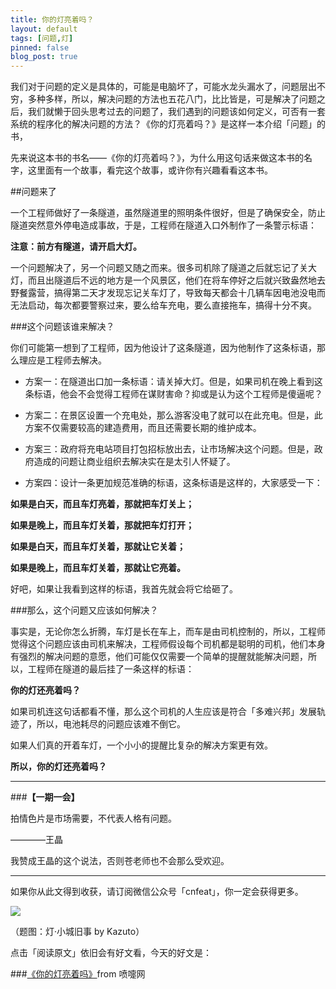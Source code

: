 ```yaml
---
title: 你的灯亮着吗？
layout: default
tags: [问题,灯]
pinned: false
blog_post: true
---
```



我们对于问题的定义是具体的，可能是电脑坏了，可能水龙头漏水了，问题层出不穷，多种多样，所以，解决问题的方法也五花八门，比比皆是，可是解决了问题之后，我们就懒于回头思考过去的问题了，我们遇到的问题该如何定义，可否有一套系统的程序化的解决问题的方法？《你的灯亮着吗？》是这样一本介绍「问题」的书，

先来说这本书的书名——《你的灯亮着吗？》，为什么用这句话来做这本书的名字，这里面有一个故事，看完这个故事，或许你有兴趣看看这本书。

##问题来了

一个工程师做好了一条隧道，虽然隧道里的照明条件很好，但是了确保安全，防止隧道突然意外停电造成事故，于是，工程师在隧道入口外制作了一条警示标语：

**注意：前方有隧道，请开启大灯。**

一个问题解决了，另一个问题又随之而来。很多司机除了隧道之后就忘记了关大灯，而且出隧道后不远的地方是一个风景区，他们在将车停好之后就兴致盎然地去野餐露营，搞得第二天才发现忘记关车灯了，导致每天都会十几辆车因电池没电而无法启动，每次都要警察过来，要么给车充电，要么直接拖车，搞得十分不爽。

###这个问题该谁来解决？

你们可能第一想到了工程师，因为他设计了这条隧道，因为他制作了这条标语，那么理应是工程师去解决。

- 方案一：在隧道出口加一条标语：请关掉大灯。但是，如果司机在晚上看到这条标语，他会不会觉得工程师在谋财害命？抑或是认为这个工程师是傻逼呢？

- 方案二：在景区设置一个充电处，那么游客没电了就可以在此充电。但是，此方案不仅需要较高的建造费用，而且还需要长期的维护成本。

- 方案三：政府将充电站项目打包招标放出去，让市场解决这个问题。但是，政府造成的问题让商业组织去解决实在是太引人怀疑了。

- 方案四：设计一条更加规范准确的标语，这条标语是这样的，大家感受一下：

**如果是白天，而且车灯亮着，那就把车灯关上；**

**如果是晚上，而且车灯关着，那就把车灯打开；**

**如果是白天，而且车灯关着，那就让它关着；**

**如果是晚上，而且车灯关着，那就让它亮着。**

好吧，如果让我看到这样的标语，我首先就会将它给砸了。

###那么，这个问题又应该如何解决？

事实是，无论你怎么折腾，车灯是长在车上，而车是由司机控制的，所以，工程师觉得这个问题应该由司机来解决，工程师假设每个司机都是聪明的司机，他们本身有强烈的解决问题的意愿，他们可能仅仅需要一个简单的提醒就能解决问题，所以，工程师在隧道的最后挂了一条这样的标语：

**你的灯还亮着吗？**

如果司机连这句话都看不懂，那么这个司机的人生应该是符合「多难兴邦」发展轨迹了，所以，电池耗尽的问题应该难不倒它。

如果人们真的开着车灯，一个小小的提醒比复杂的解决方案更有效。

**所以，你的灯还亮着吗？**


---

###**【一期一会】**

拍情色片是市场需要，不代表人格有问题。

————王晶

我赞成王晶的这个说法，否则苍老师也不会那么受欢迎。


----

如果你从此文得到收获，请订阅微信公众号「cnfeat」，你一定会获得更多。

![](http://cnfeat.qiniudn.com/signitrue-2014-11-15.jpg)

（题图：灯·小城旧事 by Kazuto）

点击「阅读原文」依旧会有好文看，今天的好文是：

###[《你的灯亮着吗》](http://book.douban.com/review/1447622/)from 喷嚏网












 








